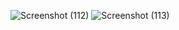 ![Screenshot (112)](https://github.com/agnishde/Member-Team-Page/assets/86564675/80cf38a8-084e-40b1-920c-3a591ab40723)
![Screenshot (113)](https://github.com/agnishde/Member-Team-Page/assets/86564675/63e3e684-ac00-4630-8590-8aeda418912b)
